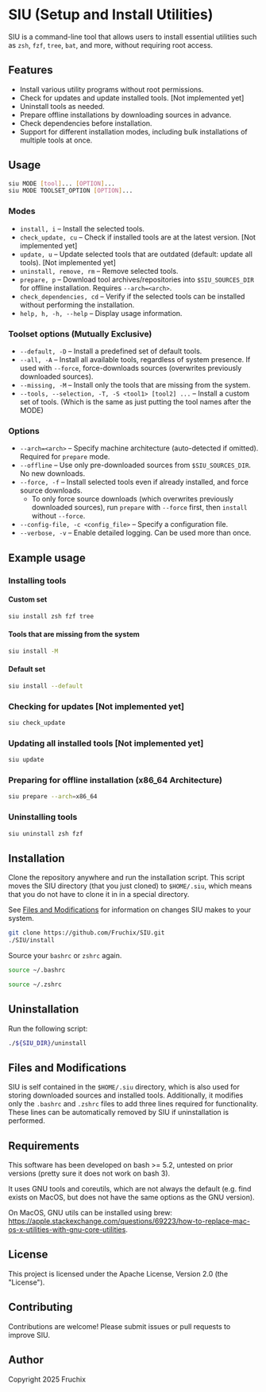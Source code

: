 # SIU (Setup and Install Utilities)

SIU is a command-line tool that allows users to install essential utilities such as `zsh`, `fzf`, `tree`, `bat`, and more, without requiring root access.

## Features
- Install various utility programs without root permissions.
- Check for updates and update installed tools. \[Not implemented yet]
- Uninstall tools as needed.
- Prepare offline installations by downloading sources in advance.
- Check dependencies before installation.
- Support for different installation modes, including bulk installations of multiple tools at once.

## Usage
```bash
siu MODE [tool]... [OPTION]...
siu MODE TOOLSET_OPTION [OPTION]...
```

### Modes
- `install, i` – Install the selected tools.
- `check_update, cu` – Check if installed tools are at the latest version. \[Not implemented yet]
- `update, u` – Update selected tools that are outdated (default: update all tools). \[Not implemented yet]
- `uninstall, remove, rm` – Remove selected tools.
- `prepare, p` – Download tool archives/repositories into `$SIU_SOURCES_DIR` for offline installation. Requires `--arch=<arch>`.
- `check_dependencies, cd` – Verify if the selected tools can be installed without performing the installation.
- `help, h, -h, --help` – Display usage information.

### Toolset options (Mutually Exclusive)
- `--default, -D` – Install a predefined set of default tools.
- `--all, -A` – Install all available tools, regardless of system presence. If used with `--force`, force-downloads sources (overwrites previously downloaded sources).
- `--missing, -M` – Install only the tools that are missing from the system.
- `--tools, --selection, -T, -S <tool1> [tool2] ...` – Install a custom set of tools. (Which is the same as just putting the tool names after the MODE)

### Options
- `--arch=<arch>` – Specify machine architecture (auto-detected if omitted). Required for `prepare` mode.
- `--offline` – Use only pre-downloaded sources from `$SIU_SOURCES_DIR`. No new downloads.
- `--force, -f` – Install selected tools even if already installed, and force source downloads.
  - To only force source downloads (which overwrites previously downloaded sources), run `prepare` with `--force` first, then `install` without `--force`.
- `--config-file, -c <config_file>` – Specify a configuration file.
- `--verbose, -v` – Enable detailed logging. Can be used more than once.

## Example usage
### Installing tools

#### Custom set
```bash
siu install zsh fzf tree
```

#### Tools that are missing from the system
```bash
siu install -M
```

#### Default set
```bash
siu install --default
```

### Checking for updates \[Not implemented yet]
```bash
siu check_update
```

### Updating all installed tools \[Not implemented yet]
```bash
siu update
```

### Preparing for offline installation (x86_64 Architecture)
```bash
siu prepare --arch=x86_64
```

### Uninstalling tools
```bash
siu uninstall zsh fzf
```

## Installation
Clone the repository anywhere and run the installation script.
This script moves the SIU directory (that you just cloned) to `$HOME/.siu`, which means that you do not have to clone it in in a special directory.

See [Files and Modifications](#files-and-modifications) for information on changes SIU makes to your system.
```bash
git clone https://github.com/Fruchix/SIU.git
./SIU/install
```

Source your `bashrc` or `zshrc` again.

```bash
source ~/.bashrc
```

```bash
source ~/.zshrc
```

## Uninstallation

Run the following script:
```bash
./${SIU_DIR}/uninstall
```

## Files and Modifications

SIU is self contained in the `$HOME/.siu` directory, which is also used for storing downloaded sources and installed tools. 
Additionally, it modifies only the `.bashrc` and `.zshrc` files to add three lines required for functionality. 
These lines can be automatically removed by SIU if uninstallation is performed.


## Requirements

This software has been developed on bash >= 5.2, untested on prior versions (pretty sure it does not work on bash 3).

It uses GNU tools and coreutils, which are not always the default (e.g. find exists on MacOS, but does not have the same options as the GNU version).

On MacOS, GNU utils can be installed using brew: https://apple.stackexchange.com/questions/69223/how-to-replace-mac-os-x-utilities-with-gnu-core-utilities.

## License
This project is licensed under the Apache License, Version 2.0 (the "License").

## Contributing
Contributions are welcome! Please submit issues or pull requests to improve SIU.

## Author
Copyright 2025 Fruchix

